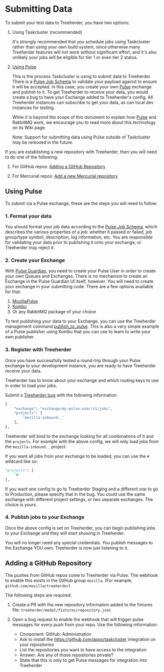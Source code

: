 Submitting Data
===============

To submit your test data to Treeherder, you have two options:

1. Using Taskcluster (recommended)

    It's strongly recommended that you schedule jobs using Taskcluster rather
    than using your own build system, since otherwise many Treeherder features
    will not work without significant effort, and it's also unlikely your jobs
    will be eligible for tier 1 or even tier 2 status.

2. [Using Pulse](#using-pulse)

    This is the process Taskcluster is using to submit data to Treeherder.
    There is a [Pulse Job Schema] to validate your payload against to ensure it will
    be accepted.  In this case, you create your own [Pulse] exchange and publish
    to it.  To get Treeherder to receive your data, you would create a bug to
    have your Exchange added to Treeherder's config.  All Treeherder instances
    can subscribe to get your data, as can local dev instances for testing.

    While it is beyond the scope of this document to explain how [Pulse] and
    RabbitMQ work, we encourage you to read more about this technology on
    its Wiki page.

    Note: Support for submitting data using Pulse outside of Taskcluster may
    be removed in the future.


If you are establishing a new repository with Treeherder, then you will need to
do one of the following:

1. For GitHub repos: [Adding a GitHub Repository](#adding-a-github-repository)

2. For Mercurial repos: [Add a new Mercurial repository](common_tasks.html#add-a-new-mercurial-repository)


Using Pulse
-----------

To submit via a Pulse exchange, these are the steps you will need to follow:

### 1. Format your data

You should format your job data according to the [Pulse Job Schema],
which describes the various properties of a job: whether it passed or failed,
job group/type symbol, description, log information, etc.
You are responsible for validating your data prior to publishing it onto your
exchange, or Treeherder may reject it.


### 2. Create your Exchange

With [Pulse Guardian], you need to create your Pulse User in order to
create your own Queues and Exchanges.  There is no mechanism to create an
Exchange in the Pulse Guardian UI itself, however.  You will need to create
your exchange in your submitting code.  There are a few options available
for that:

1. [MozillaPulse]
2. [Kombu]
3. Or any RabbitMQ package of your choice

To test publishing your data to your Exchange, you can use the Treeherder
management command [publish_to_pulse].  This is also a very simple example
of a Pulse publisher using Kombu that you can use to learn to write your own
publisher.


### 3. Register with Treeherder

Once you have successfully tested a round-trip through your Pulse exchange to
your development instance, you are ready to have Treeherder receive your data.

Treeherder has to know about your exchange and which routing keys to use in
order to load your jobs.

Submit a [Treeherder bug] with the following information:

```python
{
    "exchange": "exchange/my-pulse-user/v1/jobs",
    "projects": [
        'mozilla-inbound._'
    ],
},
```

Treeherder will bind to the exchange looking for all combinations of it and the
``projects``.  For example with the above config, we will only load jobs from
the ``mozilla-inbound._`` project.

If you want all jobs from your exchange to be loaded, you can use the ``#``
wildcard like so:

```python
"projects": [
    '#'
],
```

If you want one config to go to Treeherder Staging and a different one to go
to Production, please specify that in the bug.  You could use the same exchange
with different project settings, or two separate exchanges.  The choice is
yours.


### 4. Publish jobs to your Exchange

Once the above config is set on Treeherder, you can begin publishing jobs
to your Exchange and they will start showing in Treeherder.

You will no longer need any special credentials.  You publish messages to the
Exchange YOU own.  Treeherder is now just listening to it.


Adding a GitHub Repository
--------------------------

The pushes from GitHub repos come to Treeherder via Pulse.  The webhook to enable
this exists in the GitHub group `mozilla`. (For example, `github.com/mozilla/treeherder`)

The following steps are required:

1. Create a PR with the new repository information added to the fixtures file:
   `treeherder/model/fixtures/repository.json`

2. Open a bug request to enable the webhook that will trigger pulse messages for
   every push from your repo.  Use the following information:

   * Component: GitHub: Administration
   * Ask to install the <https://github.com/apps/taskcluster> integration on your repositories
   * List the repositories you want to have access to the integration
   * Answer: Are any of those repositories private?
   * State that this is only to get Pulse messages for integration into Treeherder

[Pulse Guardian]: https://pulseguardian.mozilla.org/whats_pulse
[Pulse]: https://wiki.mozilla.org/Auto-tools/Projects/Pulse
[Pulse Inspector]: https://tools.taskcluster.net/pulse-inspector/
[Pulse Job Schema]: https://github.com/mozilla/treeherder/blob/master/schemas/pulse-job.yml
[Treeherder bug]: https://bugzilla.mozilla.org/enter_bug.cgi?component=Treeherder:%20Data%20Ingestion&form_name=enter_bug&product=Tree%20Management
[MozillaPulse]: https://pypi.python.org/pypi/MozillaPulse
[Kombu]: https://pypi.python.org/pypi/kombu
[publish_to_pulse]: https://github.com/mozilla/treeherder/blob/master/treeherder/etl/management/commands/publish_to_pulse.py#L12-L12
